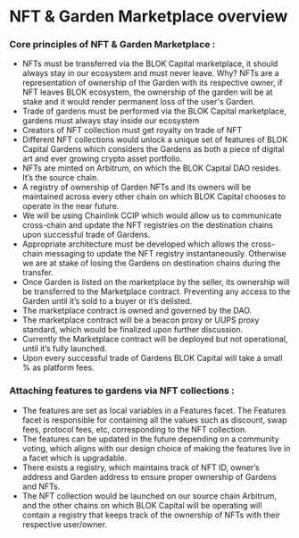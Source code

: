 # NFT & Garden Marketplace overview

### Core principles of NFT & Garden Marketplace : 
- NFTs must be transferred via the BLOK Capital marketplace, it should always stay in our ecosystem and must never leave. Why? NFTs are a representation of ownership of the Garden with its respective owner, if NFT leaves BLOK ecosystem, the ownership of the garden will be at stake and it would render permanent loss of the user's Garden.
- Trade of gardens must be performed via the BLOK Capital marketplace, gardens must always stay inside our ecosystem
- Creators of NFT collection must get royalty on trade of NFT
- Different NFT collections would unlock a unique set of features of BLOK Capital Gardens which considers the Gardens as both a piece of digital art and ever growing crypto asset portfolio.
- NFTs are minted on Arbitrum, on which the BLOK Capital DAO resides. It’s the source chain. 
- A registry of ownership of Garden NFTs and its owners will be maintained across every other chain on which BLOK Capital chooses to operate in the near future.
- We will be using Chainlink CCIP which would allow us to communicate cross-chain and update the NFT registries on the destination chains upon successful trade of Gardens.
- Appropriate architecture must be developed which allows the cross-chain messaging to update the NFT registry instantaneously. Otherwise we are at stake of losing the Gardens on destination chains during the transfer.
- Once Garden is listed on the marketplace by the seller, its ownership will be transferred to the Marketplace contract. Preventing any access to the Garden until it’s sold to a buyer or it’s delisted.
- The marketplace contract is owned and governed by the DAO.
- The marketplace contract will be a beacon proxy or UUPS proxy standard, which would be finalized upon further discussion.
- Currently the Marketplace contract will be deployed but not operational, until it’s fully launched. 
- Upon every successful trade of Gardens BLOK Capital will take a small % as platform fees.

### Attaching features to gardens via NFT collections : 
- The features are set as local variables in a Features facet. The Features facet is responsible for containing all the values such as discount, swap fees, protocol fees, etc, corresponding to the NFT collection.
- The features can be updated in the future depending on a community voting, which aligns with our design choice of making the features live in a facet which is upgradable.
- There exists a registry, which maintains track of NFT ID, owner’s address and Garden address to ensure proper ownership of Gardens and NFTs. 
- The NFT collection would be launched on our source chain Arbitrum, and the other chains on which BLOK Capital will be operating will contain a registry that keeps track of the ownership of NFTs with their respective user/owner.

